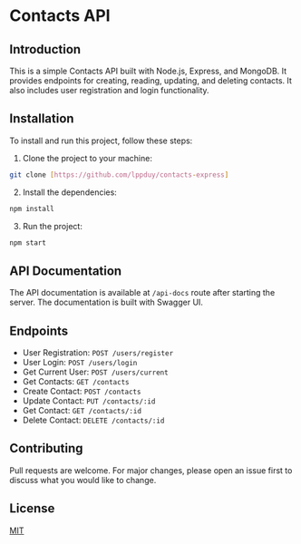 
# Contacts API

## Introduction

This is a simple Contacts API built with Node.js, Express, and MongoDB. It provides endpoints for creating, reading, updating, and deleting contacts. It also includes user registration and login functionality.

## Installation

To install and run this project, follow these steps:

1. Clone the project to your machine:

```bash
git clone [https://github.com/lppduy/contacts-express]
```

2. Install the dependencies:

```bash
npm install
```

3. Run the project:

```bash
npm start
```

## API Documentation

The API documentation is available at `/api-docs` route after starting the server. The documentation is built with Swagger UI.

## Endpoints

- User Registration: `POST /users/register`
- User Login: `POST /users/login`
- Get Current User: `POST /users/current`
- Get Contacts: `GET /contacts`
- Create Contact: `POST /contacts`
- Update Contact: `PUT /contacts/:id`
- Get Contact: `GET /contacts/:id`
- Delete Contact: `DELETE /contacts/:id`

## Contributing

Pull requests are welcome. For major changes, please open an issue first to discuss what you would like to change.

## License

[MIT](https://choosealicense.com/licenses/mit/)

